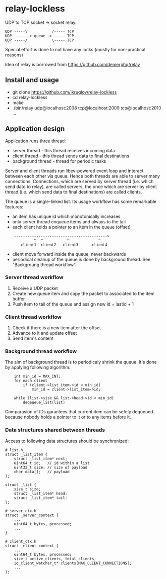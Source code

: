 relay-lockless
==============

UDP to TCP socket -> socket relay.

```
UDP -----\           /----- TCP
UDP -------> queue ->------ TCP
UDP -----/           \----- TCP
```

Special effort is done to not have any locks (mostly for non-practical reasons)

Idea of relay is borrowed from https://github.com/demerphq/relay

## Install and usage
* git clone https://github.com/ikruglov/relay-lockless
* cd relay-lockless
* make
* ./bin/relay udp@localhost:2008 tcp@localhost:2009 tcp@localhost:2010 ...

## Application design

Application runs three thread:
* server thread - this thread receives incoming data
* client thread - this thread sends data to final destinations 
* background thread - thread for periodic tasks

Server and client threads run libev-powered event loop and
interact between each other via queue. Hence both threads are
able to server many connections. Connections, which are served
by server thread (i.e. which send dato to relay), are called
servers, the once which are server by client thread (i.e. which
send data to final destinations) are called clients.

The queue is a single-linked list. Its usage workflow has some
remarkable features:

* an item has unique id which monotonically increases
* only server thread enqueue items and always to the tail
* each client holds a pointer to an item in the queue (offset)
```
    ------------------------------------------>
             ^  ^           ^             ^
       client1  client2   client3      client4
```

* client move forward inside the queue, never backwards
* periodical cleanup of the queue is done by background thread.
  See "Backgroung thread workflow"


### Server thread workflow

1. Receive a UDP packet
2. Create new queue item and copy the packet to associated to the item buffer
3. Push item to tail of the queue and assign new id = lastid + 1

### Client thread workflow

1. Check if there is a new item after the offset
2. Advance to it and update offset
3. Send item's content

### Background thread workflow

The aim of background thread is to periodicaly shrink the queue.
It's done by applying following algorithm:

```
    int min_id = MAX_INT;
    for each client
        if (client->list_item->id < min_id)
            min_id = client->list_item->id;

    while (list->size && list->head->id < min_id)
        deqeueue_list(list)
```

Comparasion of IDs garantees that current item can be sefely dequeued
because nobody holds a pointer to it or to any items before it.

### Data structures shared between threads

Access to following data structures should be synchronized:

```
# list.h
struct _list_item {
    struct _list_item* next;
    uint64_t id;   // id within a list
    uint32_t size; // size of payload
    char data[];   // payload
};

struct _list {
    size_t size;
    struct _list_item* head;
    struct _list_item* tail;
};

# server_ctx.h
struct _server_context {
    ...
    uint64_t bytes, processed;
    ...
}

# client_ctx.h
struct _client_context {
    ...
    uint64_t bytes, processed;
    size_t active_clients, total_clients;
    io_client_watcher_t* clients[MAX_CLIENT_CONNECTIONS];
    ...
};
```
